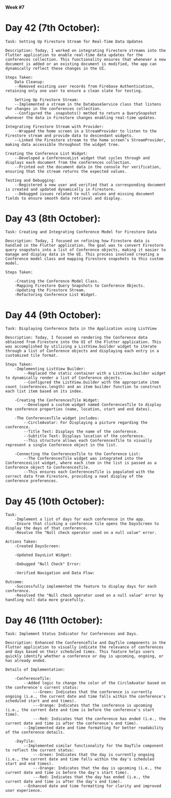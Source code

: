 #### Week #7
# Day 42 (7th October):

    Task: Setting Up Firestore Stream for Real-Time Data Updates

    Description: Today, I worked on integrating Firestore streams into the Flutter application to enable real-time data updates for the conferences collection. This functionality ensures that whenever a new document is added or an existing document is modified, the app can dynamically reflect these changes in the UI.

    Steps Taken:
        Data Cleanup:
        --Removed existing user records from Firebase Authentication, retaining only one user to ensure a clean slate for testing.

        Setting Up Firestore Stream:
        --Implemented a stream in the DatabaseService class that listens for changes in the conferences collection.
        --Configured the .snapshots() method to return a QuerySnapshot whenever the data in Firestore changes enabling real-time updates.

    Integrating Firestore Stream with Provider:
        --Wrapped the home screen in a StreamProvider to listen to the Firestore stream and provide data to descendant widgets.
        --Linked the Firestore stream to the home screen’s StreamProvider, making data accessible throughout the widget tree.

    Creating the Conference List Widget:
        --Developed a ConferenceList widget that cycles through and displays each document from the conferences collection.
        --Printed out the document data in the console for verification, ensuring that the stream returns the expected values.
    
    Testing and Debugging:
        --Registered a new user and verified that a corresponding document is created and updated dynamically in Firestore.
        --Debugged issues related to null values and missing document fields to ensure smooth data retrieval and display.

# Day 43 (8th October): 
    
    Task: Creating and Integrating Conference Model for Firestore Data

    Description: Today, I focused on refining how Firestore data is handled in the Flutter application. The goal was to convert Firestore query snapshots into a list of Conference objects, making it easier to manage and display data in the UI. This process involved creating a Conference model class and mapping Firestore snapshots to this custom model.

    Steps Taken:

        -Creating the Conference Model Class.
        -Mapping Firestore Query Snapshots to Conference Objects.
        -Updating the Firestore Stream.
        -Refactoring Conference List Widget.

# Day 44 (9th October): 

    Task: Displaying Conference Data in the Application using ListView

    Description: Today, I focused on rendering the Conference data obtained from Firestore into the UI of the Flutter application. This was accomplished by utilizing a ListView.builder widget to iterate through a list of Conference objects and displaying each entry in a customized tile format.

    Steps Taken:
        -Implementing ListView Builder:
            --Replaced the static container with a ListView.builder widget to dynamically render a list of Conference objects.
            --Configured the ListView.builder with the appropriate item count (conferences.length) and an item builder function to construct each list item based on its index.

        -Creating the ConferencesTile Widget:
            --Developed a custom widget named ConferencesTile to display the conference properties (name, location, start and end dates).

        -The ConferencesTile widget includes:
            --CircleAvatar: For Displaying a picture regarding the conference.
            --Title Text: Displays the name of the conference.
            --Subtitle Text: Displays location of the conference.
            --This structure allows each ConferencesTile to visually represent a single Conference object in the list.

        -Connecting the ConferencesTile to the Conference List:
            --The ConferencesTile widget was integrated into the ConferencesList widget, where each item in the list is passed as a Conference object to ConferencesTile.
            --This ensures each ConferencesTile is populated with the correct data from Firestore, providing a neat display of the conference preferences.

# Day 45 (10th October): 
    Task:
        -Implement a list of days for each conference in the app.
        -Ensure that clicking a conference tile opens the DaysScreen to display the days of that conference.
        -Resolve the "Null check operator used on a null value" error.

    Actions Taken:
        -Created DaysScreen:
        
        -Updated DaysList Widget:
        
        -Debugged "Null Check" Error:
        
        -Verified Navigation and Data Flow:
        
    Outcome:
        -Successfully implemented the feature to display days for each conference.
        -Resolved the "Null check operator used on a null value" error by handling null data more gracefully.

# Day 46 (11th October): 

    Task: Implement Status Indicator for Conferences and Days.

    Description: Enhanced the ConferenceTile and DayTile components in the Flutter application to visually indicate the relevance of conferences and days based on their scheduled times. This feature helps users quickly identify whether a conference or day is upcoming, ongoing, or has already ended.

    Details of Implementation:

        -ConferenceTile:
            --Added logic to change the color of the CircleAvatar based on the conference's current status:
                ---Green: Indicates that the conference is currently ongoing (i.e., the current date and time falls within the conference's scheduled start and end times).
                ---Orange: Indicates that the conference is upcoming (i.e., the current date and time is before the conference's start time).
                ---Red: Indicates that the conference has ended (i.e., the current date and time is after the conference's end time).
            --Implemented date and time formatting for better readability of the conference details.

        -DayTile:
            --Implemented similar functionality for the DayTile component to reflect the current status:
                ---Green: Indicates that the day is currently ongoing (i.e., the current date and time falls within the day's scheduled start and end times).
                ---Orange: Indicates that the day is upcoming (i.e., the current date and time is before the day's start time).
                ---Red: Indicates that the day has ended (i.e., the current date and time is after the day's end time).
            --Enhanced date and time formatting for clarity and improved user experience.